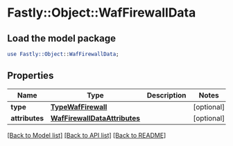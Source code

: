 # Fastly::Object::WafFirewallData

## Load the model package
```perl
use Fastly::Object::WafFirewallData;
```

## Properties
Name | Type | Description | Notes
------------ | ------------- | ------------- | -------------
**type** | [**TypeWafFirewall**](TypeWafFirewall.md) |  | [optional] 
**attributes** | [**WafFirewallDataAttributes**](WafFirewallDataAttributes.md) |  | [optional] 

[[Back to Model list]](../README.md#documentation-for-models) [[Back to API list]](../README.md#documentation-for-api-endpoints) [[Back to README]](../README.md)


